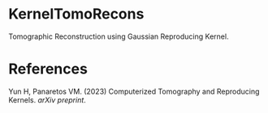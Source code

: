 # KernelTomoRecons

Tomographic Reconstruction using Gaussian Reproducing Kernel.

# References

Yun H, Panaretos VM. (2023) Computerized Tomography and Reproducing Kernels. _arXiv preprint_.

